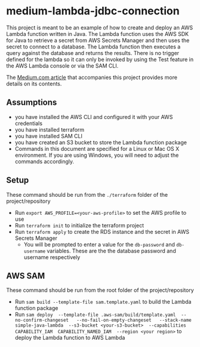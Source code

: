 # medium-lambda-jdbc-connection

This project is meant to be an example of how to create and deploy an AWS Lambda function 
written in Java. The Lambda function uses the AWS SDK for Java to retrieve a secret from
AWS Secrets Manager and then uses the secret to connect to a database. The Lambda function
then executes a query against the database and returns the results.
There is no trigger defined for the lambda so it can only be invoked by using the Test feature in
the AWS Lambda console or via the SAM CLI.

The [Medium.com article](https://medium.com/@paulboeck/aws-lambda-tutorial-using-secrets-manager-and-java-sdk-to-connect-to-mysql-8fcf3550dd86?source=friends_link&sk=deb569993db42885b2bd73be8ec1f721) that accompanies this project provides more details on its contents.

## Assumptions 
- you have installed the AWS CLI and configured it with your AWS credentials 
- you have installed terraform
- you have installed SAM CLI
- you have created an S3 bucket to store the Lambda function package
- Commands in this document are specified for a Linux or Mac OS X environment. If you are using
  Windows, you will need to adjust the commands accordingly.

## Setup
These command should be run from the `./terraform` folder of the project/repository
- Run `export AWS_PROFILE=<your-aws-profile>` to set the AWS profile to use
- Run `terraform init` to initialize the terraform project
- Run `terraform apply` to create the RDS instance and the secret in AWS Secrets Manager
    - You will be prompted to enter a value for the `db-password` and `db-username` variables. These are the 
      the database password and username respectively

## AWS SAM
These command should be run from the root folder of the project/repository
- Run `sam build --template-file sam.template.yaml` to build the Lambda function package
- Run `sam deploy 
  --template-file .aws-sam/build/template.yaml 
  --no-confirm-changeset  
  --no-fail-on-empty-changeset  
  --stack-name simple-java-lambda 
  --s3-bucket <your-s3-bucket> 
  --capabilities CAPABILITY_IAM  CAPABILITY_NAMED_IAM 
  --region <your region>` to deploy the Lambda function to AWS Lambda